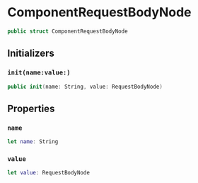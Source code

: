 # ComponentRequestBodyNode

``` swift
public struct ComponentRequestBodyNode
```

## Initializers

### `init(name:value:)`

``` swift
public init(name: String, value: RequestBodyNode)
```

## Properties

### `name`

``` swift
let name: String
```

### `value`

``` swift
let value: RequestBodyNode
```
